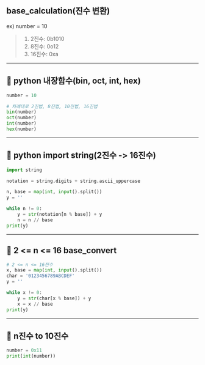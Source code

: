 ## base_calculation(진수 변환)
ex) number = 10
> 1. 2진수: 0b1010
> 2. 8진수: 0o12
> 3. 16진수: 0xa

---
## 📍 python 내장함수(bin, oct, int, hex)

```python
number = 10

# 차례대로 2진법, 8진법, 10진법, 16진법
bin(number)
oct(number)
int(number)
hex(number)
```

---

## 📍 python import string(2진수 -> 16진수)
```python
import string

notation = string.digits + string.ascii_uppercase

n, base = map(int, input().split())
y = ''

while n != 0:
    y = str(notation[n % base]) + y
    n = n // base
print(y)
```

---

## 📍 2 <= n <= 16 base_convert

```python
# 2 <= n <= 16진수
x, base = map(int, input().split())
char = '0123456789ABCDEF'
y = ''

while x != 0:
    y = str(char[x % base]) + y
    x = x // base
print(y)
```

---

## 📍 n진수 to 10진수
```python
number = 0x11
print(int(number))

```